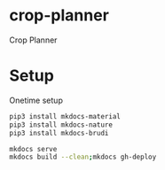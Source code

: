 # crop-planner

Crop Planner

# Setup

Onetime setup

```bash
pip3 install mkdocs-material
pip3 install mkdocs-nature
pip3 install mkdocs-brudi
```

```bash
mkdocs serve
mkdocs build --clean;mkdocs gh-deploy
```